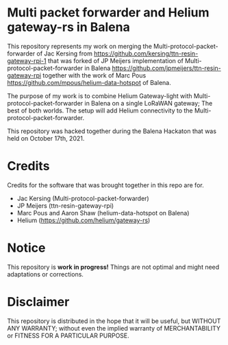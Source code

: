 # Multi packet forwarder and Helium gateway-rs in Balena
This repository represents my work on merging the Multi-protocol-packet-forwarder of Jac Kersing 
from https://github.com/kersing/ttn-resin-gateway-rpi-1 that was forked of JP Meijers implementation
of Multi-protocol-packet-forwarder in Balena https://github.com/jpmeijers/ttn-resin-gateway-rpi together
with the work of Marc Pous https://github.com/mpous/helium-data-hotspot of Balena.

The purpose of my work is to combine Helium Gateway-light with Multi-protocol-packet-forwarder in Balena
on a single LoRaWAN gateway; The best of both worlds. The setup will add Helium connectivity to the 
Multi-protocol-packet-forwarder.

This repository was hacked together during the Balena Hackaton that was held on October 17th, 2021.

# Credits
Credits for the software that was brought together in this repo are for.
 - Jac Kersing (Multi-protocol-packet-forwarder)
 - JP Meijers (ttn-resin-gateway-rpi)
 - Marc Pous and Aaron Shaw (helium-data-hotspot on Balena)
 - Helium (https://github.com/helium/gateway-rs)

# Notice
This repository is **work in progress!** Things are not optimal and might need adaptations or corrections.

# Disclaimer
This repository is distributed in the hope that it will be useful, but WITHOUT ANY WARRANTY; 
without even the implied warranty of MERCHANTABILITY or FITNESS FOR A PARTICULAR PURPOSE.
 
